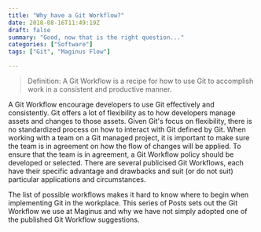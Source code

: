 ```yaml
---
title: "Why have a Git Workflow?"
date: 2018-08-16T11:49:19Z
draft: false
summary: "Good, now that is the right question..."
categories: ["Software"]
tags: ["Git", "Maginus Flow"]

---
```

> Definition: A Git Workflow is a recipe for how to use Git to accomplish work in a consistent and productive manner. 

A Git Workflow encourage developers to use Git effectively and consistently. Git offers a lot 
of flexibility as to how developers manage assets and changes to those assets. Given 
Git's focus on flexibility, there is no standardized process on how to interact with Git 
defined by Git. When working with a team on a Git managed project, it is important to make sure 
the team is in agreement on how the flow of changes will be applied. To ensure that
the team is in agreement, a Git Workflow policy should be developed or selected. There are several 
publicised Git Workflows, each have their specific advantage and drawbacks and suit (or do not suit) 
particular applications and circumstances.

The list of possible workflows makes it hard to know where to begin when implementing Git in 
the workplace. This series of Posts sets out the Git Workflow we use at Maginus and why we have not simply 
adopted one of the published Git Workflow suggestions.
